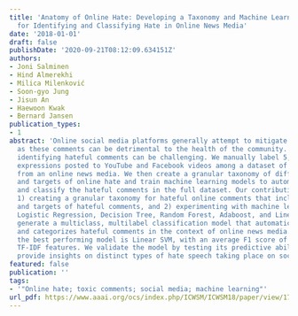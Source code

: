 ```yaml
---
title: 'Anatomy of Online Hate: Developing a Taxonomy and Machine Learning Models
  for Identifying and Classifying Hate in Online News Media'
date: '2018-01-01'
draft: false
publishDate: '2020-09-21T08:12:09.634151Z'
authors:
- Joni Salminen
- Hind Almerekhi
- Milica Milenković
- Soon-gyo Jung
- Jisun An
- Haewoon Kwak
- Bernard Jansen
publication_types:
- 1
abstract: 'Online social media platforms generally attempt to mitigate hateful expressions,
  as these comments can be detrimental to the health of the community. However, automatically
  identifying hateful comments can be challenging. We manually label 5,143 hateful
  expressions posted to YouTube and Facebook videos among a dataset of 137,098 comments
  from an online news media. We then create a granular taxonomy of different types
  and targets of online hate and train machine learning models to automatically detect
  and classify the hateful comments in the full dataset. Our contribution is twofold:
  1) creating a granular taxonomy for hateful online comments that includes both types
  and targets of hateful comments, and 2) experimenting with machine learning, including
  Logistic Regression, Decision Tree, Random Forest, Adaboost, and Linear SVM, to
  generate a multiclass, multilabel classification model that automatically detects
  and categorizes hateful comments in the context of online news media. We find that
  the best performing model is Linear SVM, with an average F1 score of 0.79 using
  TF-IDF features. We validate the model by testing its predictive ability, and, relatedly,
  provide insights on distinct types of hate speech taking place on social media.'
featured: false
publication: ''
tags:
- '"Online hate; toxic comments; social media; machine learning"'
url_pdf: https://www.aaai.org/ocs/index.php/ICWSM/ICWSM18/paper/view/17885
---
```


